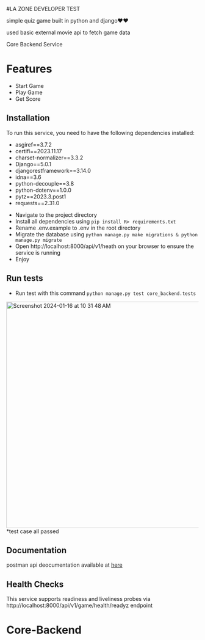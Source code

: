#LA ZONE DEVELOPER TEST

simple quiz game built in python and django❤️❤️

used basic external movie api to fetch game data

Core Backend Service

# Features

- Start Game
- Play Game
- Get Score



## Installation

To run this service, you need to have the following dependencies installed:

- asgiref==3.7.2
- certifi==2023.11.17
- charset-normalizer==3.3.2
- Django==5.0.1
- djangorestframework==3.14.0
- idna==3.6
- python-decouple==3.8
- python-dotenv==1.0.0
- pytz==2023.3.post1
- requests==2.31.0


* Navigate to the project directory
* Install all dependencies using `pip install R> requirements.txt`
* Rename .env.example to .env in the root directory
* Migrate the database using `python manage.py make migrations & python manage.py migrate`
* Open http://localhost:8000/api/v1/heath on your browser to ensure the service is running
* Enjoy

## Run tests

* Run test with this command `python manage.py test core_backend.tests`
<img width="593" alt="Screenshot 2024-01-16 at 10 31 48 AM" src="https://github.com/jephthah-snr/la_zone-developer-test/assets/60290652/f08a21fd-ae4c-4e63-bcd1-112f1e1fdd31">
*test case all passed

## Documentation
postman api deocumentation available at [here](https://documenter.getpostman.com/view/13371791/2s9YsQ8pqn)

## Health Checks

This service supports readiness and liveliness probes via http://localhost:8000/api/v1/game/health/readyz endpoint

# Core-Backend
